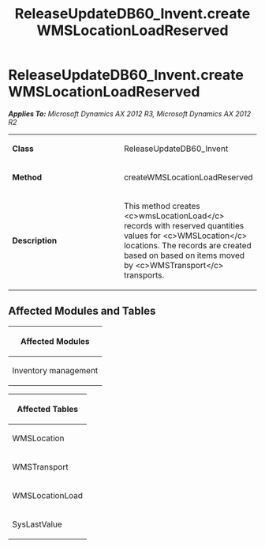 ﻿---
title: ReleaseUpdateDB60_Invent.createWMSLocationLoadReserved
TOCTitle: ReleaseUpdateDB60_Invent.createWMSLocationLoadReserved
ms:assetid: fdadc266-b72b-420c-5a46-4642d2b5eb6c
ms:mtpsurl: https://msdn.microsoft.com/en-us/library/JJ720172(v=AX.60)
ms:contentKeyID: 49712477
ms.date: 05/18/2015
mtps_version: v=AX.60
---

# ReleaseUpdateDB60\_Invent.createWMSLocationLoadReserved 


_**Applies To:** Microsoft Dynamics AX 2012 R3, Microsoft Dynamics AX 2012 R2_

<table>
<colgroup>
<col style="width: 50%" />
<col style="width: 50%" />
</colgroup>
<tbody>
<tr class="odd">
<td><p><strong>Class</strong></p></td>
<td><p>ReleaseUpdateDB60_Invent</p></td>
</tr>
<tr class="even">
<td><p><strong>Method</strong></p></td>
<td><p>createWMSLocationLoadReserved</p></td>
</tr>
<tr class="odd">
<td><p><strong>Description</strong></p></td>
<td><p>This method creates &lt;c&gt;wmsLocationLoad&lt;/c&gt; records with reserved quantities values for &lt;c&gt;WMSLocation&lt;/c&gt; locations. The records are created based on based on items moved by &lt;c&gt;WMSTransport&lt;/c&gt; transports.</p></td>
</tr>
</tbody>
</table>


## Affected Modules and Tables

<table>
<colgroup>
<col style="width: 100%" />
</colgroup>
<thead>
<tr class="header">
<th><p>Affected Modules</p></th>
</tr>
</thead>
<tbody>
<tr class="odd">
<td><p>Inventory management</p></td>
</tr>
</tbody>
</table>


<table>
<colgroup>
<col style="width: 100%" />
</colgroup>
<thead>
<tr class="header">
<th><p>Affected Tables</p></th>
</tr>
</thead>
<tbody>
<tr class="odd">
<td><p>WMSLocation</p></td>
</tr>
<tr class="even">
<td><p>WMSTransport</p></td>
</tr>
<tr class="odd">
<td><p>WMSLocationLoad</p></td>
</tr>
<tr class="even">
<td><p>SysLastValue</p></td>
</tr>
</tbody>
</table>

  


